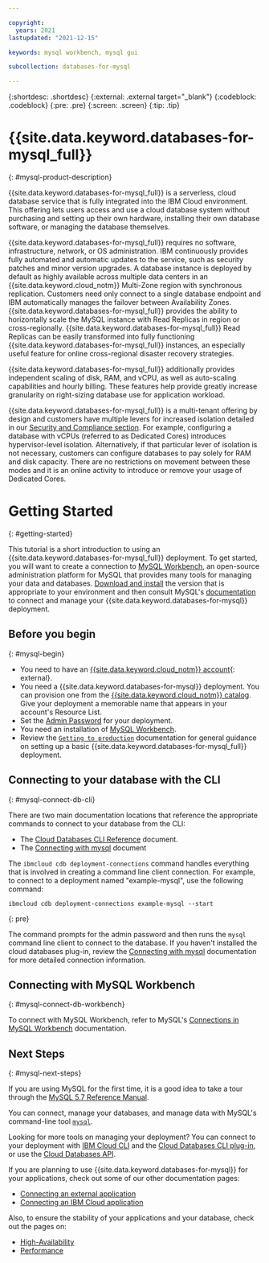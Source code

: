 ```yaml
---

copyright:
  years: 2021
lastupdated: "2021-12-15"

keywords: mysql workbench, mysql gui

subcollection: databases-for-mysql

---
```


{:shortdesc: .shortdesc}
{:external: .external target="_blank"}
{:codeblock: .codeblock}
{:pre: .pre}
{:screen: .screen}
{:tip: .tip}


# {{site.data.keyword.databases-for-mysql_full}}
{: #mysql-product-description}

{{site.data.keyword.databases-for-mysql_full}} is a serverless, cloud database service that is fully integrated into the IBM Cloud environment. This offering lets users access and use a cloud database system without purchasing and setting up their own hardware, installing their own database software, or managing the database themselves.

{{site.data.keyword.databases-for-mysql_full}} requires no software, infrastructure, network, or OS administration. IBM continuously provides fully automated and automatic updates to the service, such as security patches and minor version upgrades. A database instance is deployed by default as highly available across multiple data centers in an {{site.data.keyword.cloud_notm}} Multi-Zone region with synchronous replication. Customers need only connect to a single database endpoint and IBM automatically manages the failover between Availability Zones. {{site.data.keyword.databases-for-mysql_full}} provides the ability to horizontally scale the MySQL instance with Read Replicas in region or cross-regionally. {{site.data.keyword.databases-for-mysql_full}} Read Replicas can be easily transformed into fully functioning {{site.data.keyword.databases-for-mysql_full}} instances, an especially useful feature for online cross-regional disaster recovery strategies.

{{site.data.keyword.databases-for-mysql_full}} additionally provides independent scaling of disk, RAM, and vCPU, as well as auto-scaling capabilities and hourly billing. These features help provide greatly increase granularity on right-sizing database use for application workload.

{{site.data.keyword.databases-for-mysql_full}} is a multi-tenant offering by design and customers have multiple levers for increased isolation detailed in our [Security and Compliance section](/docs/cloud-databases?topic=cloud-databases-manage-security-compliance). For example, configuring a database with vCPUs (referred to as Dedicated Cores) introduces hypervisor-level isolation. Alternatively, if that particular lever of isolation is not necessary, customers can configure databases to pay solely for RAM and disk capacity. There are no restrictions on movement between these modes and it is an online activity to introduce or remove your usage of Dedicated Cores.

# Getting Started
{: #getting-started}

This tutorial is a short introduction to using an {{site.data.keyword.databases-for-mysql_full}} deployment. To get started, you will want to create a connection to [MySQL Workbench](https://www.mysql.com/products/workbench/), an open-source administration platform for MySQL that provides many tools for managing your data and databases. [Download and install](https://dev.mysql.com/downloads/workbench/) the version that is appropriate to your environment and then consult MySQL's [documentation](https://dev.mysql.com/doc/workbench/en/wb-mysql-connections.html) to connect and manage your {{site.data.keyword.databases-for-mysql}} deployment.

## Before you begin
{: #mysql-begin}

- You need to have an [{{site.data.keyword.cloud_notm}} account](https://cloud.ibm.com/registration){: external}.
- You need a {{site.data.keyword.databases-for-mysql}} deployment. You can provision one from the [{{site.data.keyword.cloud_notm}} catalog](https://cloud.ibm.com/catalog/services/databases-for-mysql). Give your deployment a memorable name that appears in your account's Resource List.
- Set the [Admin Password](/docs/databases-for-mysql?topic=databases-for-mysql-admin-password) for your deployment.
- You need an installation of [MySQL Workbench](https://dev.mysql.com/downloads/workbench/).
- Review the [`Getting to production`](/docs/cloud-databases?topic=cloud-databases-best-practices) documentation for general guidance on setting up a basic {{site.data.keyword.databases-for-mysql_full}} deployment.

## Connecting to your database with the CLI
{: #mysql-connect-db-cli}

There are two main documentation locations that reference the appropriate commands to connect to your database from the CLI:
- The [Cloud Databases CLI Reference](https://cloud.ibm.com/docs/databases-cli-plugin?topic=databases-cli-plugin-cdb-reference) document. 
- The [Connecting with mysql](/docs/databases-for-mysql?topic=databases-for-mysql-connecting-mysql) document 

The `ibmcloud cdb deployment-connections` command handles everything that is involved in creating a command line client connection. For example, to connect to a deployment named  "example-mysql", use the following command:

```shell
ibmcloud cdb deployment-connections example-mysql --start
```
{: pre}

The command prompts for the admin password and then runs the `mysql` command line client to connect to the database. If you haven't installed the cloud databases plug-in, review the [Connecting with mysql](/docs/databases-for-mysql?topic=databases-for-mysql-connecting-mysql) documentation for more detailed connection information.

## Connecting with MySQL Workbench
{: #mysql-connect-db-workbench}

To connect with MySQL Workbench, refer to MySQL's [Connections in MySQL Workbench](https://dev.mysql.com/doc/workbench/en/wb-mysql-connections.html) documentation.

## Next Steps
{: #mysql-next-steps}

If you are using MySQL for the first time, it is a good idea to take a tour through the [MySQL 5.7 Reference Manual](https://dev.mysql.com/doc/refman/5.7/en/). 

You can connect, manage your databases, and manage data with MySQL's command-line tool [`mysql`](/docs/databases-for-mysql?topic=databases-for-mysql-connecting-mysql).

Looking for more tools on managing your deployment? You can connect to your deployment with [IBM Cloud CLI](/docs/cli?topic=cli-install-ibmcloud-cli) and the [Cloud Databases CLI plug-in](/docs/databases-cli-plugin?topic=databases-cli-plugin-cdb-reference), or use the [Cloud Databases API](https://cloud.ibm.com/apidocs/cloud-databases-api).

If you are planning to use {{site.data.keyword.databases-for-mysql}} for your applications, check out some of our other documentation pages:
- [Connecting an external application](/docs/databases-for-mysql?topic=databases-for-mysql-external-app)
- [Connecting an IBM Cloud application](/docs/databases-for-mysql?topic=databases-for-mysql-ibmcloud-app)

Also, to ensure the stability of your applications and your database, check out the pages on: 
- [High-Availability](/docs/databases-for-mysql?topic=cloud-databases-ha-dr)
- [Performance](/docs/databases-for-mysql?topic=databases-for-mysql-performance)
